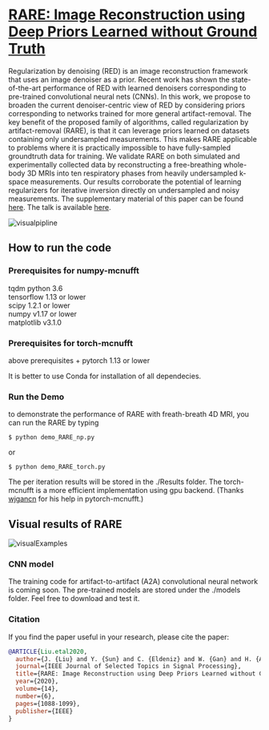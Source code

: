 # [RARE: Image Reconstruction using Deep Priors Learned without Ground Truth](https://ieeexplore.ieee.org/abstract/document/9103213)

Regularization by denoising (RED) is an image reconstruction framework that uses an image denoiser as a prior. Recent work has shown the state-of-the-art performance of RED with learned denoisers corresponding to pre-trained convolutional neural nets (CNNs). In this work, we propose to broaden the current denoiser-centric view of RED by considering priors corresponding to networks trained for more general artifact-removal. The key benefit of the proposed family of algorithms, called regularization by artifact-removal (RARE), is that it can leverage priors learned on datasets containing only undersampled measurements. This makes RARE applicable to problems where it is practically impossible to have fully-sampled groundtruth data for training. We validate RARE on both simulated and experimentally collected data by reconstructing a free-breathing whole-body 3D MRIs into ten respiratory phases from heavily undersampled k-space measurements. Our results corroborate the potential of learning regularizers for iterative inversion directly on undersampled and noisy measurements. The supplementary material of this paper can be found [here](https://wustl.app.box.com/s/bntylvjqets7dhhf7tm83io7k90r6193). The talk is available [here](https://www.youtube.com/watch?v=dOqNbsQbpxc).

![visualpipline](figs/pipline.png "Visual illustration of reconstructed images of RARE")

## How to run the code

### Prerequisites for numpy-mcnufft

tqdm
python 3.6  
tensorflow 1.13 or lower  
scipy 1.2.1 or lower  
numpy v1.17 or lower  
matplotlib v3.1.0
### Prerequisites for torch-mcnufft

above prerequisites +
pytorch 1.13 or lower

It is better to use Conda for installation of all dependecies.

### Run the Demo

to demonstrate the performance of RARE with freath-breath 4D MRI, you can run the RARE by typing

```
$ python demo_RARE_np.py
```

or

```
$ python demo_RARE_torch.py
```

The per iteration results will be stored in the ./Results folder. The torch-mcnufft is a more efficient implementation using gpu backend. (Thanks [wjgancn](https://github.com/wjgancn) for his help in pytorch-mcnufft.)

Visual results of RARE
----------
![visualExamples](figs/rareVSn2n.png "Visual illustration of reconstructed images of RARE")

### CNN model
The training code for artifact-to-artifact (A2A) convolutional neural network is coming soon. The pre-trained models are stored under the ./models folder. Feel free to download and test it.

### Citation
If you find the paper useful in your research, please cite the paper:
```BibTex
@ARTICLE{Liu.etal2020,
  author={J. {Liu} and Y. {Sun} and C. {Eldeniz} and W. {Gan} and H. {An} and U. S. {Kamilov}},
  journal={IEEE Journal of Selected Topics in Signal Processing}, 
  title={RARE: Image Reconstruction using Deep Priors Learned without Ground Truth}, 
  year={2020},
  volume={14},
  number={6},
  pages={1088-1099},
  publisher={IEEE}
}

```